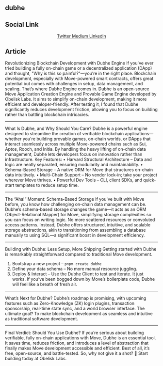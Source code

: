 
## dubhe

## Social Link 


<div align="center">
  <a href="https://x.com/nafiuig/status/1885947409127072225">
  Twitter
  </a>
  <a href="https://medium.com/@nafiuig/revolutionizing-blockchain-development-with-dubhe-engine-ef4b3742d9ec">
  Medium
  </a>

</a>
  <a href="  https://www.linkedin.com/posts/nafiuishaaq_blockchain-web3-movelanguage-activity-7291717703780700160-Lrsg?utm_source=share&utm_medium=member_desktop">
  Linkedin
  </a>

</div>


## Article 


Revolutionizing Blockchain Development with Dubhe Engine
If you've ever tried building a fully on-chain game or a decentralized application (DApp) and thought, "Why is this so painful?"—you’re in the right place. Blockchain development, especially with Move-powered smart contracts, offers great potential but comes with challenges in setup, data management, and scaling. That’s where Dubhe Engine comes in.
Dubhe is an open-source Move Application Creation Engine and Provable Game Engine developed by Obelisk Labs. It aims to simplify on-chain development, making it more efficient and developer-friendly. After testing it, I found that Dubhe significantly reduces development friction, allowing you to focus on building rather than battling blockchain intricacies.
________________________________________
What Is Dubhe, and Why Should You Care?
Dubhe is a powerful engine designed to streamline the creation of verifiable blockchain applications—whether you're building provable games, on-chain worlds, or DApps that interact seamlessly across multiple Move-powered chains such as Sui, Aptos, Rooch, and Initia. By handling the heavy lifting of on-chain data management, Dubhe lets developers focus on innovation rather than infrastructure.
Key Features:
•	Harvard Structural Architecture – Data and logic are neatly separated, ensuring modularity and maintainability.
•	Schema-Based Storage – A native ORM for Move that structures on-chain data intuitively.
•	Multi-Chain Support – No vendor lock-in; take your project wherever Move thrives.
•	Powerful Dev Tools – CLI, client SDKs, and quick-start templates to reduce setup time.
________________________________________
The “Aha!” Moment: Schema-Based Storage
If you've built with Move before, you know how challenging on-chain data management can be. Dubhe’s schema-based storage changes the game—it acts as an ORM (Object-Relational Mapper) for Move, simplifying storage complexities so you can focus on writing logic.
No more scattered resources or convoluted access patterns. Instead, Dubhe offers structured, intuitive, and scalable storage abstractions, akin to transitioning from assembling a database manually to using SQL—a significant boost in development efficiency.
________________________________________
Building with Dubhe: Less Setup, More Shipping
Getting started with Dubhe is remarkably straightforward compared to traditional Move development.
1.	Bootstrap a new project – `pnpm create dubhe`
2.	Define your data schema – No more manual resource juggling.
3.	Deploy & Interact – Use the Dubhe Client to test and iterate.
It just works. If you’ve been bogged down by Move’s boilerplate code, Dubhe will feel like a breath of fresh air.
________________________________________
What’s Next for Dubhe?
Dubhe’s roadmap is promising, with upcoming features such as Zero-Knowledge (ZK) login plugins, transaction sponsorship, real-time state sync, and a world browser interface. The ultimate goal? To make blockchain development as seamless and intuitive as traditional software development.
________________________________________
Final Verdict: Should You Use Dubhe?
If you’re serious about building verifiable, fully on-chain applications with Move, Dubhe is an essential tool. It saves time, reduces friction, and introduces a level of abstraction that finally makes Move development accessible and efficient.
Best of all, it’s free, open-source, and battle-tested. So, why not give it a shot? 🚀
Start building today at Obelisk Labs.

